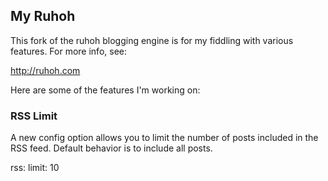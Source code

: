 ## My Ruhoh

This fork of the ruhoh blogging engine is for my fiddling with various 
features.  For more info, see:

<http://ruhoh.com>

Here are some of the features I'm working on:

### RSS Limit

A new config option allows you to limit the number of posts included in 
the RSS feed.  Default behavior is to include all posts.

   rss:
     limit: 10

